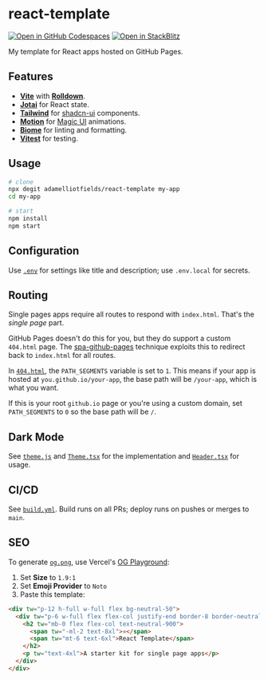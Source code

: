 # react-template

[![Open in GitHub Codespaces](https://github.com/codespaces/badge.svg)](https://codespaces.new/adamelliotfields/react-template?devcontainer_path=.devcontainer/devcontainer.json&machine=basicLinux32gb)
[![Open in StackBlitz](https://developer.stackblitz.com/img/open_in_stackblitz.svg)](https://pr.new/adamelliotfields/react-template)

My template for React apps hosted on GitHub Pages.

## Features

- [**Vite**](https://github.com/vitejs/vite) with [**Rolldown**](https://vite.dev/guide/rolldown.html).
- [**Jotai**](https://github.com/pmndrs/jotai) for React state.
- [**Tailwind**](https://github.com/tailwindlabs/tailwindcss) for [shadcn-ui](https://github.com/shadcn-ui/ui) components.
- [**Motion**](https://github.com/framer/motion) for [Magic UI](https://github.com/magicuidesign/magicui) animations.
- [**Biome**](https://github.com/biomejs/biome) for linting and formatting.
- [**Vitest**](https://github.com/vitest-dev/vitest) for testing.

## Usage

```sh
# clone
npx degit adamelliotfields/react-template my-app
cd my-app

# start
npm install
npm start
```

## Configuration

Use [`.env`](./.env) for settings like title and description; use `.env.local` for secrets.

## Routing

Single pages apps require all routes to respond with `index.html`. That's the _single page_ part.

GitHub Pages doesn't do this for you, but they do support a custom `404.html` page. The [spa-github-pages](https://github.com/rafgraph/spa-github-pages) technique exploits this to redirect back to `index.html` for all routes.

In [`404.html`](./public/404.html), the `PATH_SEGMENTS` variable is set to `1`. This means if your app is hosted at `you.github.io/your-app`, the base path will be `/your-app`, which is what you want.

If this is your root `github.io` page or you're using a custom domain, set `PATH_SEGMENTS` to `0` so the base path will be `/`.

## Dark Mode

See [`theme.js`](./public/theme.js) and [`Theme.tsx`](./src/components/Theme.tsx) for the implementation and [`Header.tsx`](./src/components/Header.tsx) for usage.

## CI/CD

See [`build.yml`](./.github/workflows/build.yml). Build runs on all PRs; deploy runs on pushes or merges to `main`.

## SEO

To generate [`og.png`](./public/og.png), use Vercel's [OG Playground](https://og-playground.vercel.app):
  1. Set **Size** to `1.9:1`
  2. Set **Emoji Provider** to `Noto`
  3. Paste this template:

```html
<div tw="p-12 h-full w-full flex bg-neutral-50">
  <div tw="p-6 w-full flex flex-col justify-end border-8 border-neutral-900">
    <h2 tw="mb-0 flex flex-col text-neutral-900">
      <span tw="-ml-2 text-8xl">⚛️</span>
      <span tw="mt-6 text-6xl">React Template</span>
    </h2>
    <p tw="text-4xl">A starter kit for single page apps</p>
  </div>
</div>
```
